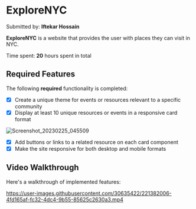 # ExploreNYC

Submitted by: **Iftekar Hossain**

**ExploreNYC** is a website that provides the user with places they can visit in NYC.

Time spent: **20** hours spent in total

## Required Features

The following **required** functionality is completed:

* [X] Create a unique theme for events or resources relevant to a specific community
* [X] Display at least 10 unique resources or events in a responsive card format

![Screenshot_20230225_045509](https://user-images.githubusercontent.com/30635422/221381309-27971701-479d-480a-8ed8-8c7681113c70.png)

* [X] Add buttons or links to a related resource on each card component
* [X] Make the site responsive for both desktop and mobile formats

## Video Walkthrough

Here's a walkthrough of implemented features:


https://user-images.githubusercontent.com/30635422/221382006-4fd165af-fc32-4dc4-9b55-85625c2630a3.mp4

